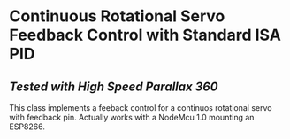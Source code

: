 # Continuous Rotational Servo Feedback Control with Standard ISA PID
## _Tested with High Speed Parallax 360_

This class implements a feeback control for a continuos rotational servo with feedback pin.
Actually works with a NodeMcu 1.0 mounting an ESP8266.
